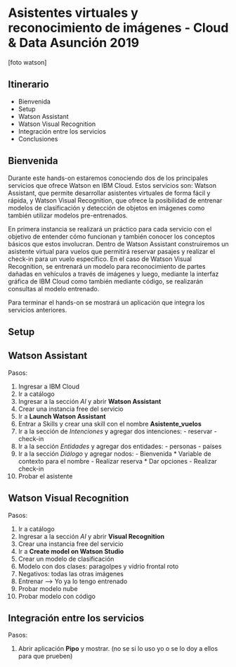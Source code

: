 # Asistentes virtuales y reconocimiento de imágenes - Cloud & Data Asunción 2019

[foto watson]

## Itinerario

* Bienvenida
* Setup
* Watson Assistant
* Watson Visual Recognition
* Integración entre los servicios
* Conclusiones

## Bienvenida

Durante este hands-on estaremos conociendo dos de los principales servicios que ofrece Watson en IBM Cloud. Estos servicios son: Watson Assistant, que permite desarrollar asistentes virtuales de forma fácil y rápida, y Watson Visual Recognition, que ofrece la posibilidad de entrenar modelos de clasificación y detección de objetos en imágenes como también utilizar modelos pre-entrenados.

En primera instancia se realizará un práctico para cada servicio con el objetivo de entender cómo funcionan y también conocer los conceptos básicos que estos involucran. Dentro de Watson Assistant construiremos un asistente virtual para vuelos que permitirá reservar pasajes y realizar el check-in para un vuelo específico. En el caso de Watson Visual Recognition, se entrenará un modelo para reconocimiento de partes dañadas en vehículos a través de imágenes y luego, mediante la interfaz gráfica de IBM Cloud como también mediante código, se realizarán consultas al modelo entrenado.

Para terminar el hands-on se mostrará un aplicación que integra los servicios anteriores.

## Setup

## Watson Assistant

Pasos:

1. Ingresar a IBM Cloud
2. Ir a catálogo
3. Ingresar a la sección *AI* y abrir **Watson Assistant**
4. Crear una instancia free del servicio
5. Ir a **Launch Watson Assistant**
6. Entrar a Skills y crear una skill con el nombre **Asistente_vuelos**
7. Ir a la sección de *Intenciones* y agregar dos intenciones: - reservar
							       - check-in
8. Ir a la sección *Entidades* y agregar dos entidades: - personas
						        - países
9. Ir a la sección *Diálogo* y agregar nodos: - Bienvenida
						* Variable de contexto para el nombre
					      - Realizar reserva
						* Dar opciones
					      - Realizar check-in
10. Probar el asistente 

## Watson Visual Recognition

Pasos:

1. Ir a catálogo
2. Ingresar a la sección *AI* y abrir **Visual Recognition**
3. Crear una instancia free del servicio
4. Ir a **Create model on Watson Studio**
5. Crear un modelo de clasificación
6. Modelo con dos clases: paragolpes y vidrio frontal roto
7. Negativos: todas las otras imágenes
8. Entrenar --> Yo ya lo tengo entrenado
9. Probar modelo nube
10. Probar modelo con código


## Integración entre los servicios

Pasos:

1. Abrir aplicación **Pipo** y mostrar. (no se si lo uso yo o se lo doy a ellos para que prueben)
